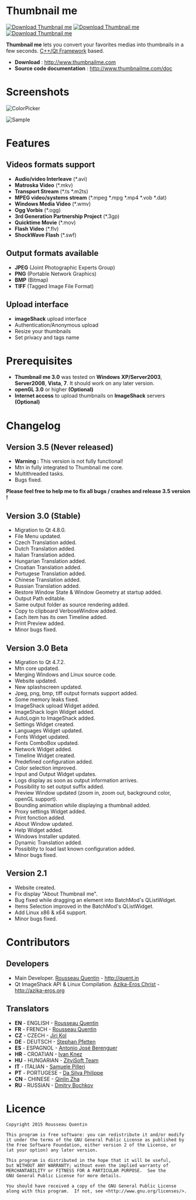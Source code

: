# Thumbnail me

[![Download Thumbnail me](https://img.shields.io/sourceforge/dw/thumbnailme.svg)](https://sourceforge.net/projects/thumbnailme/files/latest/download)
[![Download Thumbnail me](https://img.shields.io/sourceforge/dm/thumbnailme.svg)](https://sourceforge.net/projects/thumbnailme/files/latest/download) [![Download Thumbnail me](https://img.shields.io/sourceforge/dt/thumbnailme.svg)](https://sourceforge.net/projects/thumbnailme/files/latest/download)

**Thumbnail me** lets you convert your favorites medias into thumbnails in a few seconds. [C++/Qt Framework](http://qt-project.org/) based.

- **Download** : http://www.thumbnailme.com
- **Source code documentation** : http://www.thumbnailme.com/doc

# Screenshots

![ColorPicker](http://www.thumbnailme.com/wp-content/themes/wp-coda/screenshots/02_ColorPicker.jpg)

![Sample](http://www.thumbnailme.com/wp-content/themes/wp-coda/screenshots/09_Sample.jpg)

# Features

##  Videos formats support

- **Audio/video Interleave** (*.avi)
- **Matroska Video** (*.mkv)
- **Transport Stream** (*.ts *.m2ts)
- **MPEG video/systems stream** (*.mpeg *.mpg *.mp4 *.vob *.dat)
- **Windows Media Video** (*.wmv)
- **Ogg Vorbis** (*.ogg)
- **3rd Generation Partnership Project** (*.3gp)
- **Quicktime Movie** (*.mov)
- **Flash Video** (*.flv)
- **ShockWave Flash** (*.swf)
    
## Output formats available

- **JPEG** (Joint Photographic Experts Group)
- **PNG** (Portable Network Graphics)
- **BMP** (Bitmap)
- **TIFF** (Tagged Image File Format)

## Upload interface

- **imageShack** upload interface
- Authentication/Anonymous upload
- Resize your thumbnails
- Set privacy and tags name

# Prerequisites

- **Thumbnail me 3.0** was tested on **Windows** **XP/Server2003**, **Server2008**, **Vista**, **7**. It should work on any later version.
- **openGL 3.0** or higher **(Optional)**
- **Internet access** to upload thumbnails on **ImageShack** servers **(Optional)**

# Changelog

## Version 3.5 (Never released)

- **Warning :** This version is not fully functional!
- Mtn in fully integrated to Thumbnail me core.
- Multithreaded tasks.
- Bugs fixed.

**Please feel free to help me to fix all bugs / crashes and release 3.5 version !**

## Version 3.0 (Stable)

- Migration to Qt 4.8.0.
- File Menu updated.
- Czech Translation added.
- Dutch Translation added.
- Italian Translation added.
- Hungarian Translation added.
- Croatian Translation added.
- Portugese Translation added.
- Chinese Translation added.
- Russian Translation added.
- Restore Window State & Window Geometry at startup added.
- Output Path editable.
- Same output folder as source rendering added.
- Copy to clipboard VerboseWindow added.
- Each item has its own Timeline added.
- Print Preview added.
- Minor bugs fixed.

## Version 3.0 Beta

- Migration to Qt 4.7.2.
- Mtn core updated.
- Merging Windows and Linux source code.
- Website updated.
- New splashscreen updated.
- Jpeg, png, bmp, tiff output formats support added.
- Some memory leaks fixed.
- ImageShack upload Widget added.
- ImageShack login Widget added.
- AutoLogin to ImageShack added.
- Settings Widget created.
- Languages Widget updated.
- Fonts Widget updated.
- Fonts ComboBox updated.
- Network Widget added.
- Timeline Widget created.
- Predefined configuration added.
- Color selection improved.
- Input and Output Widget updates.
- Logs display as soon as output information arrives.
- Possibility to set output suffix added.
- Preview Window updated (zoom in, zoom out, background color, openGL support).
- Bounding animation while displaying a thumbnail added.
- Proxy settings Widget added.
- Print fonction added.
- About Window updated.
- Help Widget added.
- Windows Installer updated.
- Dynamic Translation added.
- Possiblity to load last known configuration added.
- Minor bugs fixed.

## Version 2.1

- Website created.
- Fix display "About Thumbnail me".
- Bug fixed while dragging an element into BatchMod's QListWidget.
- Items Selection improved in the BatchMod's QListWidget.
- Add Linux x86 & x64 support.
- Minor bugs fixed. 

# Contributors

## Developers

- Main Developer. [Rousseau Quentin](https://github.com/kwent) - <http://quent.in>
- Qt ImageShack API & Linux Compilation. [Azika-Eros Christ](https://github.com/Supm4n) - <http://azika-eros.org>

## Translators

- **EN** - ENGLISH - [Rousseau Quentin](mailto:quentin.rousseau@thumbnailme.com)
- **FR** - FRENCH - [Rousseau Quentin](mailto:quentin.rousseau@thumbnailme.com)
- **CZ** - CZECH - [Jiri Kol](maav@seznam.cz)
- **DE** - DEUTSCH - [Stephan Pfetten](stephan_de@yahoo.com)
- **ES** - ESPAGNOL - [Antonio José Berenguer](anbever@gmail.com) 
- **HR** - CROATIAN - [Ivan Knez](kivan346@gmail.com)
- **HU** - HUNGARIAN - [ZityiSoft Team](zityisoft@gmail.com)
- **IT** - ITALIAN - [Samuele Pilleri](sammypillo96@gmail.com)
- **PT** - PORTUGESE - [Da Silva Philippe](contact@philippedasilva.fr)
- **CN** - CHINESE - [Qinlin Zha](quilin.zha@telecom-bretagne.eu)
- **RU** - RUSSIAN - [Dmitry Bochkov](translation@ukr.net)

# Licence

    Copyright 2015 Rousseau Quentin

    This program is free software: you can redistribute it and/or modify
    it under the terms of the GNU General Public License as published by
    the Free Software Foundation, either version 2 of the License, or
    (at your option) any later version.

    This program is distributed in the hope that it will be useful,
    but WITHOUT ANY WARRANTY; without even the implied warranty of
    MERCHANTABILITY or FITNESS FOR A PARTICULAR PURPOSE.  See the
    GNU General Public License for more details.

    You should have received a copy of the GNU General Public License
    along with this program.  If not, see <http://www.gnu.org/licenses/>.